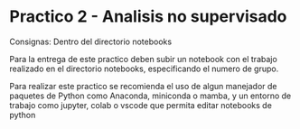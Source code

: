# Practico 2 - Analisis no supervisado
Consignas: Dentro del directorio notebooks

Para la entrega de este practico deben subir un notebook con el trabajo realizado en el directorio notebooks, especificando el numero de grupo.

Para realizar este practico se recomienda el uso de algun manejador de paquetes de Python como Anaconda, miniconda o mamba, y un entorno de trabajo como jupyter, colab o vscode que permita editar notebooks de python
